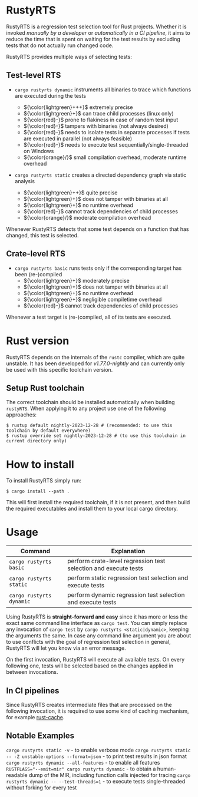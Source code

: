 # RustyRTS

RustyRTS is a regression test selection tool for Rust projects.
Whether it is invoked _manually by a developer_ or _automatically in a CI pipeline_, it aims to reduce the time that is spent on waiting for the test results by excluding tests that do not actually run changed code.

RustyRTS provides multiple ways of selecting tests:

## Test-level RTS

- `cargo rustyrts dynamic` instruments all binaries to trace which functions are executed during the tests
  - ${\color{lightgreen}+++}$ extremely precise
  - ${\color{lightgreen}+}$ can trace child processes (linux only)
  - ${\color{red}-}$ prone to flakiness in case of random test input
  - ${\color{red}-}$ tampers with binaries (not always desired)
  - ${\color{red}-}$ needs to isolate tests in separate processes if tests are executed in parallel (not always feasible)
  - ${\color{red}-}$ needs to execute test sequentially/single-threaded on Windows
  - ${\color{orange}/}$ small compilation overhead, moderate runtime overhead

- `cargo rustyrts static` creates a directed dependency graph via static analysis
  - ${\color{lightgreen}++}$ quite precise
  - ${\color{lightgreen}+}$ does not tamper with binaries at all
  - ${\color{lightgreen}+}$ no runtime overhead
  - ${\color{red}-}$ cannot track dependencies of child processes
  - ${\color{orange}/}$ moderate compilation overhead

Whenever RustyRTS detects that some test depends on a function that has changed, this test is selected.

## Crate-level RTS

- `cargo rustyrts basic` runs tests only if the corresponding target has been (re-)compiled
  - ${\color{lightgreen}+}$ moderately precise
  - ${\color{lightgreen}+}$ does not tamper with binaries at all
  - ${\color{lightgreen}+}$ no runtime overhead
  - ${\color{lightgreen}+}$ negligible compiletime overhead
  - ${\color{red}-}$ cannot track dependencies of child processes

Whenever a test target is (re-)compiled, all of its tests are executed.

# Rust version

RustyRTS depends on the internals of the `rustc` compiler, which are quite unstable.
It has been developed for _v1.77.0-nightly_ and can currently only be used with this specific toolchain version.

## Setup Rust toolchain

The correct toolchain should be installed automatically when building `rustyRTS`.
When applying it to any project use one of the following approaches:

```
$ rustup default nightly-2023-12-28 # (recommended: to use this toolchain by default everywhere)
$ rustup override set nightly-2023-12-28 # (to use this toolchain in current directory only)
```

# How to install

To install RustyRTS simply run:

```
$ cargo install --path .
```

This will first install the required toolchain, if it is not present, and then build the required executables and install them to your local cargo directory.

# Usage

| Command                  | Explanation                                                     |
| ------------------------ | --------------------------------------------------------------- |
| `cargo rustyrts basic`   | perform crate-level regression test selection and execute tests |
| `cargo rustyrts static`  | perform static regression test selection and execute tests      |
| `cargo rustyrts dynamic` | perform dynamic regression test selection and execute tests     |

<!-- | `cargo rustyrts clean`   | clean temporary directories created by RustyRTS by default (or just use `cargo clean`) | -->

Using RustyRTS is **straight-forward and easy** since it has more or less the exact same command line interface as `cargo test`.
You can simply replace any invocation of `cargo test` by `cargo rustyrts <static|dynamic>`, keeping the arguments the same.
In case any command line argument you are about to use conflicts with the goal of regression test selection in general, RustyRTS will let you know via an error message.

On the first invocation, RustyRTS will execute all available tests. On every following one, tests will be selected based on the changes applied in between invocations.

## In CI pipelines

Since RustyRTS creates intermediate files that are processed on the following invocation, it is required to use some kind of caching mechanism, for example [rust-cache](https://github.com/Swatinem/rust-cache).

## Notable Examples

`cargo rustyrts static -v` - to enable verbose mode
`cargo rustyrts static -- -Z unstable-options --format=json` - to print test results in json format
`cargo rustyrts dynamic --all-features` - to enable all features
`RUSTFLAGS="--emit=mir" cargo rustyrts dynamic` - to obtain a human-readable dump of the MIR, including function calls injected for tracing
`cargo rustyrts dynamic -- --test-threads=1` - to execute tests single-threaded without forking for every test
